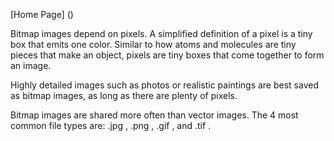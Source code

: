 [Home Page] ()

Bitmap images depend on pixels. A simplified definition of a pixel is a tiny box that emits one color. Similar to how atoms and molecules are tiny pieces that make an object, pixels are tiny boxes that come together to form an image.

Highly detailed images such as photos or realistic paintings are best saved as bitmap images, as long as there are plenty of pixels.

Bitmap images are shared more often than vector images. The 4 most common file types are: .jpg , .png , .gif , and .tif .
